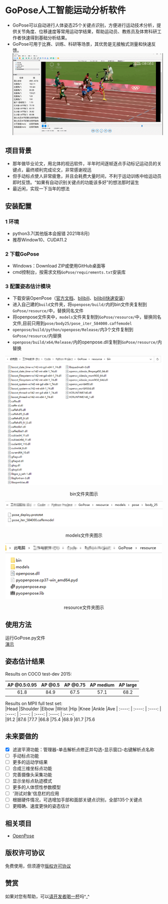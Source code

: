# GoPose人工智能运动分析软件  
- GoPose可以自动进行人体姿态25个关键点识别，方便进行运动技术分析，提供关节角度、位移速度等常用运动学结果，帮助运动员、教练员及体育科研工作者快速得到基础分析结果。
- GoPose可用于比赛、训练、科研等场景，其优势是无接触式测量和快速反馈。   
![image](https://github.com/chenxh5678/GoPose/blob/main/README/Image/1.gif)
## 项目背景
- 那年做毕业论文，用北体的视迅软件，半年时间逐帧逐点手动标记运动员的关键点，最终顺利完成论文，非常感谢视迅  
- 但手动标点使人非常疲惫，并且会耗费大量时间，不利于运动训练中给运动员即时反馈。“如果有自动识别关键点的功能该多好”的想法那时诞生  
- 最近闲，实现一下当年的想法  
## 安装配置
### 1 环境
- python3.7(其他版本会报错 2021年8月)  
- 推荐Window10、CUDA11.2
### 2 下载GoPose
- Windows：Download ZIP或使用GitHub桌面等 
- cmd控制台，按需求文档`GoPose/requirements.txt`安装库
### 3 配置姿态估计模块
- 下载安装OpenPose（[官方文档](https://github.com/CMU-Perceptual-Computing-Lab/openpose)、[bilibili](https://www.bilibili.com/video/BV1WV411v7aj)、[bilibili快速安装](https://www.bilibili.com/video/BV1uK411w74E)）  
- 进入自己建的`build`文件夹，将`openpose/build/`内的bin文件夹复制到`GoPose/resource/`中，替换同名文件  
- 将openpose文件夹中，`models`文件夹复制到`GoPose/resource/`中，替换同名文件,目前只用到`pose/body25/pose_iter_584000.caffemodel`  
- `openpose/build/python/openpose/Release/`内3个文件复制到`GoPose/resource/`内替换  
- `openpose/build/x64/Release/`内的openpose.dll复制到`GoPose/resource/`内替换  

![image](https://github.com/chenxh5678/GoPose/blob/main/README/Image/bin.png)  
<center>bin文件夹图示</center>   


![image](https://github.com/chenxh5678/GoPose/blob/main/README/Image/models.png)  
<center>models文件夹图示</center>   


![image](https://github.com/chenxh5678/GoPose/blob/main/README/Image/resource.png)  
<center>resource文件夹图示</center>   

## 使用方法
运行GoPose.py文件  
[演示](https://www.bilibili.com/video/BV1QP4y1s76N/)
## 姿态估计结果  
Results on COCO test-dev 2015:  

| AP @0.5:0.95 | AP @0.5 | AP @0.75 | AP medium | AP large  
| :----: | :----: | :----: | :----: | :----: 
| 61.8 | 84.9 | 67.5 | 57.1 | 68.2  


Results on MPII full test set:  
|Head	|Shoulder	|Elbow	|Wrist	|Hip	|Knee	|Ankle	|Ave
| :----: | :----: | :----: | :----: | :----: | :----: | :----: | :----:  
|91.2	|87.6	|77.7	|66.8	|75.4	|68.9	|61.7	|75.6  

## 未来要做的
- [X] 滤波平滑功能：管理器-单击解析点修正并勾选-显示窗口-右键解析点名称
- [ ] 手动标点功能
- [ ] 更多的运动学结果
- [ ] 合成三维坐标点功能
- [ ] 完善摄像头采集功能
- [ ] 显示坐标点轨迹模式
- [ ] 更多的人体惯性参数模型
- [ ] '测试对象'信息栏的应用
- [ ] 根据硬件情况，可选增加手部和面部关键点识别，全部135个关键点
- [ ] 更精确、速度更快的姿态估计
## 相关项目
- [OpenPose](https://github.com/CMU-Perceptual-Computing-Lab/openpose)
## 版权许可协议
免费使用，但须遵守[版权许可协议](https://github.com/chenxh5678/GoPose/blob/main/LICENSE)
## 赞赏
如果对您有帮助，可以[请开发者喝一杯](https://github.com/chenxh5678/GoPose/blob/main/README/Image/%E8%AF%B7%E5%BC%80%E5%8F%91%E8%80%85%E5%96%9D%E4%B8%80%E6%9D%AF.jpg)吗^_^
